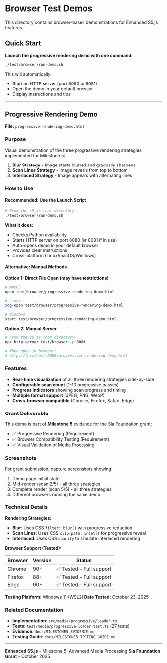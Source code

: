# Browser Test Demos

This directory contains browser-based demonstrations for Enhanced S5.js features.

## Quick Start

**Launch the progressive rendering demo with one command:**

```bash
./test/browser/run-demo.sh
```

This will automatically:
- Start an HTTP server (port 8080 or 8081)
- Open the demo in your default browser
- Display instructions and tips

---

## Progressive Rendering Demo

**File:** `progressive-rendering-demo.html`

### Purpose

Visual demonstration of the three progressive rendering strategies implemented for Milestone 5:

1. **Blur Strategy** - Image starts blurred and gradually sharpens
2. **Scan Lines Strategy** - Image reveals from top to bottom
3. **Interlaced Strategy** - Image appears with alternating lines

### How to Use

#### Recommended: Use the Launch Script

```bash
# From the s5.js root directory
./test/browser/run-demo.sh
```

**What it does:**
- Checks Python availability
- Starts HTTP server on port 8080 (or 8081 if in use)
- Auto-opens demo in your default browser
- Provides clear instructions
- Cross-platform (Linux/macOS/Windows)

#### Alternative: Manual Methods

**Option 1: Direct File Open (may have restrictions)**

```bash
# macOS
open test/browser/progressive-rendering-demo.html

# Linux
xdg-open test/browser/progressive-rendering-demo.html

# Windows
start test/browser/progressive-rendering-demo.html
```

**Option 2: Manual Server**

```bash
# From the s5.js root directory
npx http-server test/browser -p 8080

# Then open in browser:
# http://localhost:8080/progressive-rendering-demo.html
```

### Features

- **Real-time visualization** of all three rendering strategies side-by-side
- **Configurable scan count** (1-10 progressive passes)
- **Progress indicators** showing scan progress and timing
- **Multiple format support** (JPEG, PNG, WebP)
- **Cross-browser compatible** (Chrome, Firefox, Safari, Edge)

### Grant Deliverable

This demo is part of **Milestone 5** evidence for the Sia Foundation grant:

- ✅ Progressive Rendering (Requirement)
- ✅ Browser Compatibility Testing (Requirement)
- ✅ Visual Validation of Media Processing

### Screenshots

For grant submission, capture screenshots showing:

1. Demo page initial state
2. Mid-render (scan 2/5) - all three strategies
3. Complete render (scan 5/5) - all three strategies
4. Different browsers running the same demo

### Technical Details

**Rendering Strategies:**

- **Blur**: Uses CSS `filter: blur()` with progressive reduction
- **Scan Lines**: Uses CSS `clip-path: inset()` for progressive reveal
- **Interlaced**: Uses CSS `opacity` to simulate interlaced rendering

**Browser Support (Tested):**

| Browser | Version | Status |
|---------|---------|--------|
| Chrome  | 90+     | ✅ Tested - Full support |
| Firefox | 88+     | ✅ Tested - Full support |
| Edge    | 90+     | ✅ Tested - Full support |

**Testing Platform:** Windows 11 (WSL2)
**Date Tested:** October 23, 2025

### Related Documentation

- **Implementation**: `src/media/progressive/loader.ts`
- **Tests**: `test/media/progressive-loader.test.ts` (27 tests)
- **Evidence**: `docs/MILESTONE5_EVIDENCE.md`
- **Testing Guide**: `docs/MILESTONE5_TESTING_GUIDE.md`

---

**Enhanced S5.js** - Milestone 5: Advanced Media Processing
**Sia Foundation Grant** - October 2025
